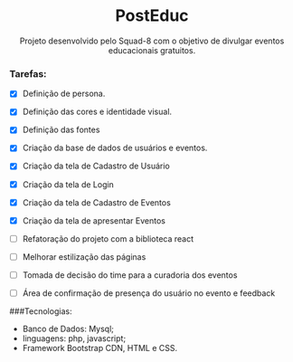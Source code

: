 <h1 align="center"> PostEduc </h1>

<p align="center">Projeto desenvolvido pelo Squad-8 com o objetivo de divulgar eventos educacionais gratuitos.</p>

### Tarefas:

- [x] Definição de persona.
- [x] Definição das cores e identidade visual.
- [x] Definição das fontes
- [x] Criação da base de dados de usuários e eventos.
- [x] Criação da tela de Cadastro de Usuário
- [x] Criação da tela de Login 
- [x] Criação da tela de Cadastro de Eventos
- [x] Criação da tela de apresentar Eventos
- [ ] Refatoração do projeto com a biblioteca react
- [ ] Melhorar estilização das páginas
- [ ] Tomada de decisão do time para a curadoria dos eventos
- [ ] Área de confirmação de presença do usuário no evento e feedback


###Tecnologias:
- Banco de Dados: Mysql;
- linguagens: php, javascript;
- Framework Bootstrap CDN, HTML e CSS.




